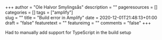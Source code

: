 +++
author = "Ole Halvor Smylingsås"
description = ""
pageresources = []
categories = []
tags = ["amplify"]     
slug = ""
title = "Build error in Amplify"
date = 2020-12-01T21:48:13+01:00
draft = "false"
featuretext = ""
featureimg = ""
comments = "false"
+++

Had to manually add support for TypeScript in the build setup